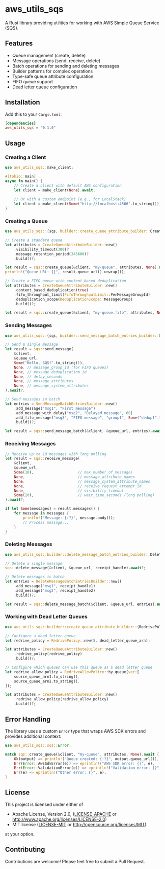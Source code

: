 # aws_utils_sqs

A Rust library providing utilities for working with AWS Simple Queue Service (SQS).

## Features

- Queue management (create, delete)
- Message operations (send, receive, delete)
- Batch operations for sending and deleting messages
- Builder patterns for complex operations
- Type-safe queue attribute configuration
- FIFO queue support
- Dead letter queue configuration

## Installation

Add this to your `Cargo.toml`:

```toml
[dependencies]
aws_utils_sqs = "0.1.0"
```

## Usage

### Creating a Client

```rust
use aws_utils_sqs::make_client;

#[tokio::main]
async fn main() {
    // Create a client with default AWS configuration
    let client = make_client(None).await;
    
    // Or with a custom endpoint (e.g., for LocalStack)
    let client = make_client(Some("http://localhost:4566".to_string())).await;
}
```

### Creating a Queue

```rust
use aws_utils_sqs::{sqs, builder::create_queue_attribute_builder::CreateQueueAttributeBuilder};

// Create a standard queue
let attributes = CreateQueueAttributeBuilder::new()
    .visibility_timeout(300)?
    .message_retention_period(345600)?
    .build()?;

let result = sqs::create_queue(&client, "my-queue", attributes, None).await?;
println!("Queue URL: {}", result.queue_url().unwrap());

// Create a FIFO queue with content-based deduplication
let attributes = CreateQueueAttributeBuilder::new()
    .content_based_deduplication(true)
    .fifo_throughput_limit(FifoThroughputLimit::PerMessageGroupId)
    .deduplication_scope(DeduplicationScope::MessageGroup)
    .build()?;

let result = sqs::create_queue(&client, "my-queue.fifo", attributes, None).await?;
```

### Sending Messages

```rust
use aws_utils_sqs::{sqs, builder::send_message_batch_entries_builder::SendMessageBatchEntriesBuilder};

// Send a single message
let result = sqs::send_message(
    &client,
    &queue_url,
    Some("Hello, SQS!".to_string()),
    None, // message_group_id (for FIFO queues)
    None, // message_deduplication_id
    None, // delay_seconds
    None, // message_attributes
    None, // message_system_attributes
).await?;

// Send messages in batch
let entries = SendMessageBatchEntriesBuilder::new()
    .add_message("msg1", "First message")
    .add_message_with_delay("msg2", "Delayed message", 60)
    .add_fifo_message("msg3", "FIFO message", "group1", Some("dedup1".to_string()))
    .build()?;

let result = sqs::send_message_batch(&client, &queue_url, entries).await?;
```

### Receiving Messages

```rust
// Receive up to 10 messages with long polling
let result = sqs::receive_message(
    &client,
    &queue_url,
    Some(10),                    // max_number_of_messages
    None,                        // message_attribute_names
    None,                        // message_system_attribute_names
    None,                        // receive_request_attempt_id
    None,                        // visibility_timeout
    Some(20),                    // wait_time_seconds (long polling)
).await?;

if let Some(messages) = result.messages() {
    for message in messages {
        println!("Message: {:?}", message.body());
        // Process message...
    }
}
```

### Deleting Messages

```rust
use aws_utils_sqs::builder::delete_message_batch_entries_builder::DeleteMessageBatchEntriesBuilder;

// Delete a single message
sqs::delete_message(&client, &queue_url, receipt_handle).await?;

// Delete messages in batch
let entries = DeleteMessageBatchEntriesBuilder::new()
    .add_message("msg1", receipt_handle1)
    .add_message("msg2", receipt_handle2)
    .build()?;

let result = sqs::delete_message_batch(&client, &queue_url, entries).await?;
```

### Working with Dead Letter Queues

```rust
use aws_utils_sqs::builder::create_queue_attribute_builder::{RedrivePolicy, RedriveAllowPolicy};

// Configure a dead letter queue
let redrive_policy = RedrivePolicy::new(5, dead_letter_queue_arn);

let attributes = CreateQueueAttributeBuilder::new()
    .redrive_policy(redrive_policy)
    .build()?;

// Configure which queues can use this queue as a dead letter queue
let redrive_allow_policy = RedriveAllowPolicy::by_queue(vec![
    source_queue_arn1.to_string(),
    source_queue_arn2.to_string(),
]);

let attributes = CreateQueueAttributeBuilder::new()
    .redrive_allow_policy(redrive_allow_policy)
    .build()?;
```

## Error Handling

The library uses a custom `Error` type that wraps AWS SDK errors and provides additional context:

```rust
use aws_utils_sqs::sqs::Error;

match sqs::create_queue(&client, "my-queue", attributes, None).await {
    Ok(output) => println!("Queue created: {:?}", output.queue_url()),
    Err(Error::AwsSdkError(e)) => eprintln!("AWS SDK error: {}", e),
    Err(Error::ValidationError(e)) => eprintln!("Validation error: {}", e),
    Err(e) => eprintln!("Other error: {}", e),
}
```

## License

This project is licensed under either of

 * Apache License, Version 2.0, ([LICENSE-APACHE](LICENSE-APACHE) or http://www.apache.org/licenses/LICENSE-2.0)
 * MIT license ([LICENSE-MIT](LICENSE-MIT) or http://opensource.org/licenses/MIT)

at your option.

## Contributing

Contributions are welcome! Please feel free to submit a Pull Request.
